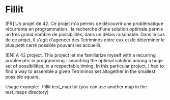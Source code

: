 # Fillit
[FR]
Un projet de 42.
Ce projet m'a permis de découvrir une problématique récurrente en programmation : la recherche d'une solution optimale parmis un très grand nombre de possibilités, dans un délais raisonable. Dans le cas de ce projet, il s'agit d'agencer des Tetriminos entre eux et de déterminer le plus petit carré possible pouvant les accuellir.

[EN]
A 42 project.
This project let me familiarize myself with a recurring problematic in programming : searching the optimal solution among a huge set of possibilities, in a respectable timing. In this particular project, I had to find a way to assemble a given Tetriminos set altogether in the smallest possible square.

Usage example:
./fillit test_map.txt (you can use another map in the test_maps directory)
